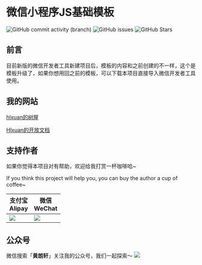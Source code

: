 # 微信小程序JS基础模板

![GitHub commit activity (branch)](https://img.shields.io/github/commit-activity/m/Hlxuan/JS-MiniprogramTemplate) ![GitHub issues](https://img.shields.io/github/issues/Hlxuan/JS-MiniprogramTemplate) ![GitHub Stars](https://img.shields.io/github/stars/Hlxuan/JS-MiniprogramTemplate)

## 前言
目前新版的微信开发者工具新建项目后，模板的内容和之前创建的不一样，这个是模板升级了，如果你想用回之前的模板，可以下载本项目直接导入微信开发者工具使用。

## 我的网站

[hlxuan的树屋](https://www.hlxuan.top)

[Hlxuan的开放文档](https://doc.hlxuan.top)

## 支持作者

如果你觉得本项目对有帮助，欢迎给我打赏一杯咖啡哈~

If you think this project will help you, you can buy the author a cup of coffee~

| 支付宝<br>Alipay                                              | 微信<br>WeChat                                                |
| ------------------------------------------------------------- | ------------------------------------------------------------- |
| ![](https://res.hlxuan.top/opendoc/support-author/alipay.png) | ![](https://res.hlxuan.top/opendoc/support-author/weixin.png) |

## 公众号

微信搜索「**黄朗轩**」关注我的公众号，我们一起探索～
![](https://res.hlxuan.top/opendoc/gzh-banner.png)
